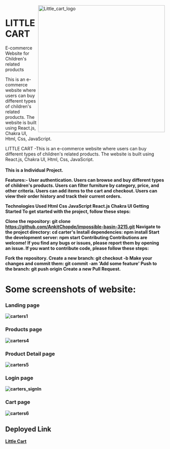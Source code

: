 
<img width="400" align="right" alt="Little_cart_logo" src="![logo](https://github.com/RitikSingh11661/noble-weather-6049/assets/112820279/0b97b369-bf0a-4775-9656-ec80d871d3e3)">

# LITTLE CART


E-commerce Website for Children's related products

This is an e-commerce website where users can buy different types of children's related products. The website is built using React.js, Chakra UI, Html, Css, JavaScript.


<p id="description">LITTLE CART -This is an e-commerce website where users can buy different types of children's related products. The website is built using React.js, Chakra UI, Html, Css, JavaScript.
<br><br><b>This is a Individual Project.

Features:-
User authentication.
Users can browse and buy different types of children's products.
Users can filter furniture by category, price, and other criteria.
Users can add items to the cart and checkout.
Users can view their order history and track their current orders.

Technologies Used
Html
Css
JavaScript 
React.js
Chakra UI
Getting Started
To get started with the project, follow these steps:

Clone the repository: git clone https://github.com/AnkitChopde/impossible-basin-3215.git
Navigate to the project directory: cd carter's
Install dependencies: npm install
Start the development server: npm start
Contributing
Contributions are welcome! If you find any bugs or issues, please report them by opening an issue. If you want to contribute code, please follow these steps:

Fork the repository.
Create a new branch: git checkout -b <branch-name>
Make your changes and commit them: git commit -am 'Add some feature'
Push to the branch: git push origin <branch-name>
Create a new Pull Request.

# Some screenshots of website:

<h3>Landing page</h3>

![carters1](https://github.com/RitikSingh11661/noble-weather-6049/assets/112820279/09b229fc-bb92-4608-8b06-a9285ace1d16)

<h3>Products page</h3>
  
![carters4](https://github.com/RitikSingh11661/noble-weather-6049/assets/112820279/229bbf5d-1a27-47aa-80e0-c3f65afe3ce8)
  
<h3>Product Detail page</h3>

![carters5](https://github.com/RitikSingh11661/noble-weather-6049/assets/112820279/1104f8bd-5cf0-4825-9722-32fbcd6c1cae)

<h3>Login page</h3>

![carters_signIn](https://github.com/RitikSingh11661/noble-weather-6049/assets/112820279/8f91e56f-8d72-46bb-b0cf-3b2208d75a95)

<h3>Cart page</h3>

![carters6](https://github.com/RitikSingh11661/noble-weather-6049/assets/112820279/0bd36e55-5cb5-401b-be66-95df716d8ef2)

<h2>Deployed Link</h2>

[Little Cart](https://impossible-basin-3215.vercel.app/)
